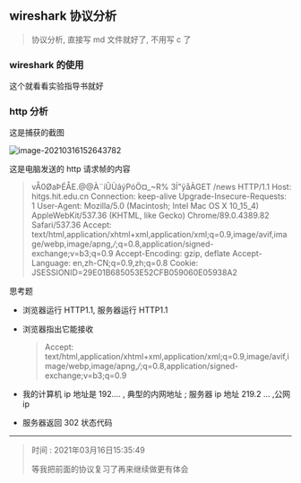## wireshark 协议分析

> 协议分析, 直接写 md 文件就好了, 不用写 c 了

### wireshark 的使用

这个就看看实验指导书就好

### http 分析

这是捕获的截图

![image-20210316152643782](https://gitee.com/kevinzhang1999/my-picture/raw/master/uPic/image-20210316152643782-1615879603918.png)

这是电脑发送的 http 请求帧的内容

> vÅ0ØaÞÉÅE.@@À¨iÛÙâýPóÖ¤_~R%
> 3Í"ÿåÀGET /news HTTP/1.1
> Host: hitgs.hit.edu.cn
> Connection: keep-alive
> Upgrade-Insecure-Requests: 1
> User-Agent: Mozilla/5.0 (Macintosh; Intel Mac OS X 10_15_4) AppleWebKit/537.36 (KHTML, like Gecko) Chrome/89.0.4389.82 Safari/537.36
> Accept: text/html,application/xhtml+xml,application/xml;q=0.9,image/avif,image/webp,image/apng,*/*;q=0.8,application/signed-exchange;v=b3;q=0.9
> Accept-Encoding: gzip, deflate
> Accept-Language: en,zh-CN;q=0.9,zh;q=0.8
> Cookie: JSESSIONID=29E01B685053E52CFB059060E05938A2



思考题

- 浏览器运行 HTTP1.1, 服务器运行 HTTP1.1

- 浏览器指出它能接收 

  > Accept: text/html,application/xhtml+xml,application/xml;q=0.9,image/avif,image/webp,image/apng,*/*;q=0.8,application/signed-exchange;v=b3;q=0.9

- 我的计算机 ip 地址是 192.... , 典型的内网地址 ; 服务器 ip 地址 219.2 ... ,公网 ip
- 服务器返回 302 状态代码



----------------------------------------------------------

> 时间 : 2021年03月16日15:35:49
>
> 等我把前面的协议复习了再来继续做更有体会


